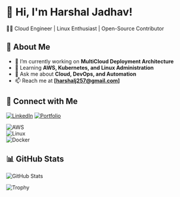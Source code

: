 # 🚀 Hi, I'm Harshal Jadhav!
👨‍💻 Cloud Engineer | Linux Enthusiast | Open-Source Contributor  

## 📌 About Me  
- 🔭 I’m currently working on **MultiCloud Deployment Architecture**
- 🌱 Learning **AWS, Kubernetes, and Linux Administration**  
- 💬 Ask me about **Cloud, DevOps, and Automation**  
- 📫 Reach me at **[harshalj257@gmail.com]**  

## 🔗 Connect with Me  
[![LinkedIn](https://img.shields.io/badge/LinkedIn-blue?logo=linkedin)]([https://linkedin.com/in/yourname](https://www.linkedin.com/in/harshal-jadhav-75b8371b0/))  
[![Portfolio](https://img.shields.io/badge/Portfolio-Online-green)](https://portfolio-bucket-0010.s3.ap-south-1.amazonaws.com/Portfolio/index.html)  

![AWS](https://img.shields.io/badge/AWS-orange?logo=amazon-aws)  
![Linux](https://img.shields.io/badge/Linux-blue?logo=linux)  
![Docker](https://img.shields.io/badge/Docker-Containerization-blue?logo=docker)

## 📊 GitHub Stats  
![GitHub Stats](https://github-readme-stats.vercel.app/api?username=yourusername&show_icons=true&theme=tokyonight)  

![Trophy](https://github-profile-trophy.vercel.app/?username=yourusername&theme=onedark)
